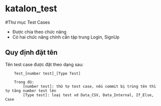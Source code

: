# katalon_test

#Thư mục <bold>Test Cases</bold>
- Được chia theo chức năng
- Có hai chức năng chính cần tập trung Login, SignUp

## Quy định đặt tên
 Tên test case được đặt theo dạng sau:
 		
 		Test_[number test]_[Type Test]
 		
 		Trong đó: 
 			[number test]: thứ tự test case, nếu commit bị trùng tên thì tự tăng number test lên
 			[Type test]: loại test vd Data_CSV, Data_Internal, If_Else, Case
 
 
